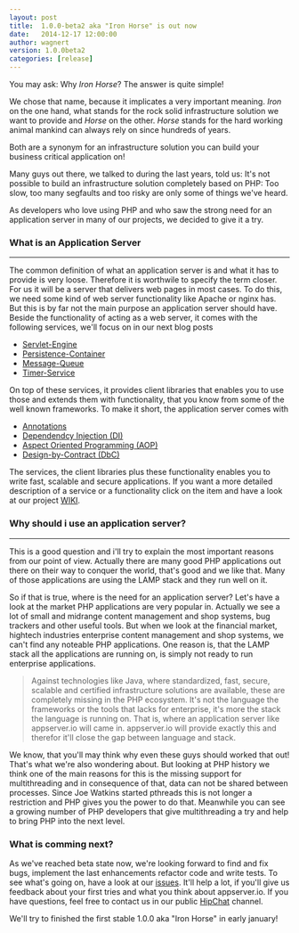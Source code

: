 ```yaml
---
layout: post
title:  1.0.0-beta2 aka "Iron Horse" is out now
date:   2014-12-17 12:00:00
author: wagnert
version: 1.0.0beta2
categories: [release]
---
```


You may ask: Why *Iron Horse*? The answer is quite simple!

We chose that name, because it implicates a very important meaning. *Iron* on the one hand, what stands for the
rock solid infrastructure solution we want to provide and *Horse* on the other. *Horse* stands for the hard 
working animal mankind can always rely on since hundreds of years.

Both are a synonym for an infrastructure solution you can build your business critical application on!

Many guys out there, we talked to during the last years, told us: It's not possible to build an infrastructure
solution completely based on PHP: Too slow, too many segfaults and too risky are only some of things we've 
heard.

As developers who love using PHP and who saw the strong need for an application server in many of our projects,
we decided to give it a try.

### What is an Application Server
*** 

The common definition of what an application server is and what it has to provide is very loose. Therefore it
is worthwile to specify the term closer. For us it will be a server that delivers web pages in most cases.
To do this, we need some kind of web server functionality like Apache or nginx has. But this is by far not
the main purpose an application server should have. Beside the functionality of acting as a web server, it
comes with the following services, we'll focus on in our next blog posts

* [Servlet-Engine](https://github.com/appserver-io/appserver/wiki/05.-Servlet-Engine)
* [Persistence-Container](https://github.com/appserver-io/appserver/wiki/08.-Persistence-Container)
* [Message-Queue](https://github.com/appserver-io/appserver/wiki/09.-Message-Queue)
* [Timer-Service](https://github.com/appserver-io/appserver/wiki/10.-Timer-Service)

On top of these services, it provides client libraries that enables you to use those and extends them with 
functionality, that you know from some of the well known frameworks. To make it short, the application server
comes with

* [Annotations](https://github.com/appserver-io/appserver/wiki/06.-Annotations)
* [Dependendcy Injection (DI)](https://github.com/appserver-io/appserver/wiki/07.-Dependency-Injection)
* [Aspect Oriented Programming (AOP)](https://github.com/appserver-io/appserver/wiki/11.-AOP)
* [Design-by-Contract (DbC)](https://github.com/appserver-io/appserver/wiki/12.-Design-by-Contract)

The services, the client libraries plus these functionality enables you to write fast, scalable and secure
applications. If you want a more detailed description of a service or a functionality click on the item and
have a look at our project [WIKI](https://github.com/appserver-io/appserver/wiki).

### Why should i use an application server?
***

This is a good question and i'll try to explain the most important reasons from our point of view. Actually
there are many good PHP applications out there on their way to conquer the world, that's good and we like
that. Many of those applications are using the LAMP stack and they run well on it.

So if that is true, where is the need for an application server? Let's have a look at the market PHP 
applications are very popular in. Actually we see a lot of small and midrange content management and shop 
systems, bug trackers and other useful tools. But when we look at the financial market, hightech industries
enterprise content management and shop systems, we can't find any noteable PHP applications. One reason is,
that the LAMP stack all the applications are running on, is simply not ready to run enterprise applications.

> Against technologies like Java, where standardized, fast, secure, scalable and certified infrastructure 
> solutions are available, these are completely missing in the PHP ecosystem. It's not the language the 
> frameworks or the tools that lacks for enterprise, it's more the stack the language is running on. That is,
> where an application server like appserver.io will came in. appserver.io will provide exactly this and
> therefor it'll close the gap between language and stack.

We know, that you'll may think why even these guys should worked that out! That's what we're also wondering
about. But looking at PHP history we think one of the main reasons for this is the missing support for
multithreading and in consequence of that, data can not be shared between processes. Since Joe Watkins 
started pthreads this is not longer a restriction and PHP gives you the power to do that. Meanwhile you can
see a growing number of PHP developers that give multithreading a try and help to bring PHP into the next level.

### What is comming next?

As we've reached beta state now, we're looking forward to find and fix bugs, implement the last enhancements 
refactor code and write tests. To see what's going on, have a look at our [issues](https://github.com/appserver-io/appserver/milestones/Release%201.0.0.0%20%22Iron%20Horse%22). It'll
help a lot, if you'll give us feedback about your first tries and what you think about appserver.io. If you
have questions, feel free to contact us in our public [HipChat](http://appserver.io/community/contributing.html) channel.

We'll try to finished the first stable 1.0.0 aka "Iron Horse" in early january!
